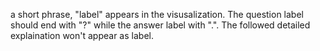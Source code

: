 a short phrase, "label" appears in the visusalization. The question label should end with "?" while the answer label with ".". The followed detailed explaination won't appear as label.